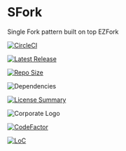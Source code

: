 # SFork
Single Fork pattern built on top EZFork

[![CircleCI](https://img.shields.io/circleci/build/github/InnovAnon-Inc/SFork/?color=%23FF1100&logo=InnovAnon%2C%20Inc.&logoColor=%23FF1133&style=plastic)](https://circleci.com/gh/InnovAnon-Inc/SFork/)

[![Latest Release](https://img.shields.io/github/commits-since/InnovAnon-Inc/SFork//latest?color=%23FF1100&include_prereleases&logo=InnovAnon%2C%20Inc.&logoColor=%23FF1133&style=plastic)](https://github.com/InnovAnon-Inc/SFork//releases/latest)

[![Repo Size](https://img.shields.io/github/repo-size/InnovAnon-Inc/SFork/?color=%23FF1100&logo=InnovAnon%2C%20Inc.&logoColor=%23FF1133&style=plastic)](https://github.com/InnovAnon-Inc/SFork/)

![Dependencies](https://img.shields.io/librariesio/github/InnovAnon-Inc/SFork/?color=%23FF1100&style=plastic)

[![License Summary](https://img.shields.io/github/license/InnovAnon-Inc/SFork/?color=%23FF1100&label=Free%20Code%20for%20a%20Free%20World%21&logo=InnovAnon%2C%20Inc.&logoColor=%23FF1133&style=plastic)](https://tldrlegal.com/license/unlicense#summary)

![Corporate Logo](https://i.imgur.com/UD8y4Is.gif)

[![CodeFactor](https://www.codefactor.io/repository/github/InnovAnon-Inc/SFork/badge)](https://www.codefactor.io/repository/github/InnovAnon-Inc/SFork/)

[![LoC](https://tokei.rs/b1/github/InnovAnon-Inc/SFork/?category=code)](https://github.com/InnovAnon-Inc/SFork/)

